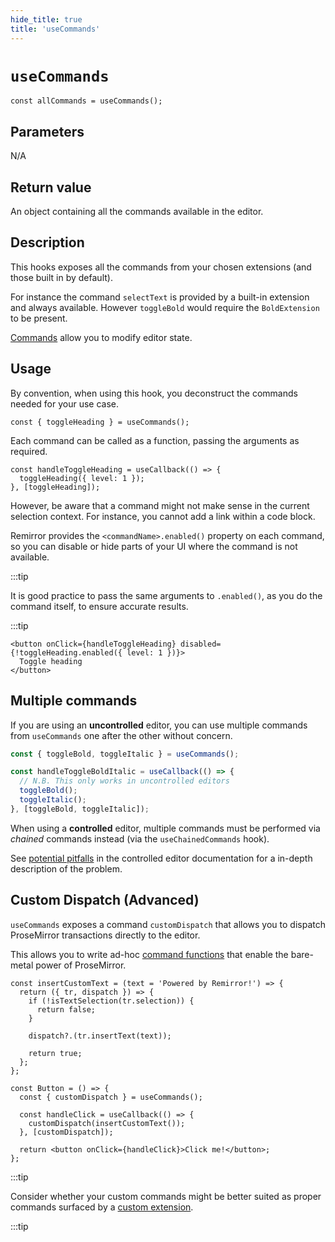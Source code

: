 ```yaml
---
hide_title: true
title: 'useCommands'
---
```


# `useCommands`

```tsx
const allCommands = useCommands();
```

## Parameters

N/A

## Return value

An object containing all the commands available in the editor.

## Description

This hooks exposes all the commands from your chosen extensions (and those built in by default).

For instance the command `selectText` is provided by a built-in extension and always available. However `toggleBold` would require the `BoldExtension` to be present.

[Commands](/docs/getting-started/commands-and-helpers#commands) allow you to modify editor state.

## Usage

By convention, when using this hook, you deconstruct the commands needed for your use case.

```tsx
const { toggleHeading } = useCommands();
```

Each command can be called as a function, passing the arguments as required.

```tsx
const handleToggleHeading = useCallback(() => {
  toggleHeading({ level: 1 });
}, [toggleHeading]);
```

However, be aware that a command might not make sense in the current selection context. For instance, you cannot add a link within a code block.

Remirror provides the `<commandName>.enabled()` property on each command, so you can disable or hide parts of your UI where the command is not available.

:::tip

It is good practice to pass the same arguments to `.enabled()`, as you do the command itself, to ensure accurate results.

:::tip

```tsx
<button onClick={handleToggleHeading} disabled={!toggleHeading.enabled({ level: 1 })}>
  Toggle heading
</button>
```

## Multiple commands

If you are using an **uncontrolled** editor, you can use multiple commands from `useCommands` one after the other without concern.

```jsx
const { toggleBold, toggleItalic } = useCommands();

const handleToggleBoldItalic = useCallback(() => {
  // N.B. This only works in uncontrolled editors
  toggleBold();
  toggleItalic();
}, [toggleBold, toggleItalic]);
```

When using a **controlled** editor, multiple commands must be performed via _chained_ commands instead (via the `useChainedCommands` hook).

See [potential pitfalls](/docs/react/controlled/#potential-pitfalls) in the controlled editor documentation for a in-depth description of the problem.

## Custom Dispatch (Advanced)

`useCommands` exposes a command `customDispatch` that allows you to dispatch ProseMirror transactions directly to the editor.

This allows you to write ad-hoc [command functions](/docs/getting-started/commands-and-helpers#how-this-works-advanced) that enable the bare-metal power of ProseMirror.

```tsx
const insertCustomText = (text = 'Powered by Remirror!') => {
  return ({ tr, dispatch }) => {
    if (!isTextSelection(tr.selection)) {
      return false;
    }

    dispatch?.(tr.insertText(text));

    return true;
  };
};

const Button = () => {
  const { customDispatch } = useCommands();

  const handleClick = useCallback(() => {
    customDispatch(insertCustomText());
  }, [customDispatch]);

  return <button onClick={handleClick}>Click me!</button>;
};
```

:::tip

Consider whether your custom commands might be better suited as proper commands surfaced by a [custom extension](/docs/getting-started/custom-extension).

:::tip
